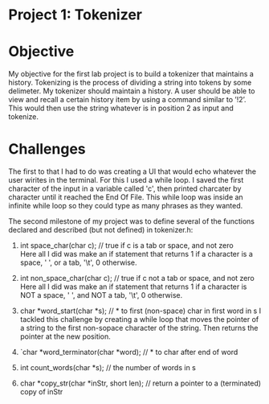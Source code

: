 Project 1: Tokenizer
====================
# Objective

My objective for the first lab project is to build a tokenizer that maintains a history. Tokenizing is the process of dividing a string into tokens by some delimeter. My tokenizer should maintain a history. A user should be able to view and recall a certain history item by using a command similar to ’!2’. This would then use the string whatever is in position 2 as input and tokenize.

# Challenges

The first to that I had to do was creating a UI that would echo whatever the user wirites in the terminal. For this I used a while loop. I saved the first character of the input in a variable called 'c', then printed charcater by character until it reached the End Of File. This while loop was inside an infinite while loop so they could type as many phrases as they wanted. 

The second milestone of my project was to define several of the functions declared and described (but not defined) in tokenizer.h:

1. int space_char(char c); // true if c is a tab or space, and not zero <br/>Here all I did was make an if statement that returns 1 if a character is a space, ' ', or a tab, '\t', 0 otherwise.
    
3. int non_space_char(char c); // true if c not a tab or space, and not zero  Here all I did was make an if statement that returns 1 if a character is NOT a space, ' ', and NOT a tab, '\t', 0 otherwise.

5. char *word_start(char *s); // * to first (non-space) char in first word in s  I tackled this challenge by creating a while loop that moves the pointer of a string to the first non-sopace character of the string. Then returns the pointer at the new position.

7. `char *word_terminator(char *word); // * to char after end of word
8. int count_words(char *s); // the number of words in s
9. char *copy_str(char *inStr, short len); // return a pointer to a (terminated) copy of inStr

